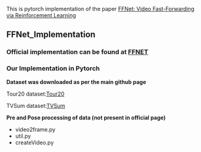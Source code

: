 
This is pytorch implementation of the paper  [FFNet: Video Fast-Forwarding via Reinforcement Learning](http://openaccess.thecvf.com/content_cvpr_2018/papers/Lan_FFNet_Video_Fast-Forwarding_CVPR_2018_paper.pdf)

## FFNet_Implementation

### Official implementation can be found at [FFNET](https://github.com/shuyueL/FFNet)

### Our Implementation in Pytorch

**Dataset was downloaded as per the main github page**

Tour20 dataset:[Tour20](https://vcg.ece.ucr.edu/)

TVSum dataset:[TVSum](https://github.com/yalesong/tvsum)

**Pre and Pose processing of data (not present in official page)**

- video2frame.py
- util.py
- createVideo.py









